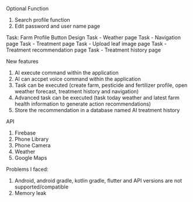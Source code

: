 Optional Function
1. Search profile function
2. Edit password and user name page

Task: Farm Profile Button Design
Task - Weather page
Task - Navigation page
Task - Treatment page
Task - Upload leaf image page
Task - Treatment recommendation page
Task - Treatment history page


New features
1. AI execute command within the application 
2. AI can accpet voice command within the application
3. Task can be executed (create farm, pesticide and fertilizer profile, open weather forecast, treatment history and navigation)
4. Advanced task can be executed (task today weather and latest farm health information to generate action recommendations)
5. Store the recommendation in a database named AI treatment history


API
1. Firebase
2. Phone Library
3. Phone Camera
4. Weather
5. Google Maps


Problems I faced:
1. Android, android gradle, kotlin gradle, flutter and API versions are not supported/compatible
2. Memory leak

